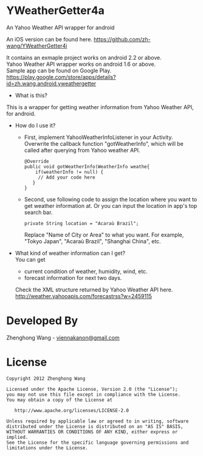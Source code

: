 YWeatherGetter4a
================

An Yahoo Weather API wrapper for android

An iOS version can be found here.
https://github.com/zh-wang/YWeatherGetter4i

It contains an exmaple project works on android 2.2 or above.   
Yahoo Weather API wrapper works on android 1.6 or above.	
Sample app can be found on Google Play. 	
https://play.google.com/store/apps/details?id=zh.wang.android.yweathergetter

+  What is this?	 

  This is a wrapper for getting weather information from Yahoo Weather API, for android.

+ How do I use it? 
	
   * First, implement YahooWeatherInfoListener in your Activity. Overwrite the callback function "gotWeatherInfo", which will be called after querying from Yahoo weather API.
              
		 @Override
		 public void gotWeatherInfo(WeatherInfo weathe{
			 if(weatherInfo != null) {
	       	  // Add your code here
	        }
		 }

  * Second, use following code to assign the location where you want to get weather information at. Or you can input the location in app's top search bar.

	    private String location = "Acaraù Brazil";

    Replace "Name of City or Area" to what you want.
For example, "Tokyo Japan", "Acaraù Brazil", "Shanghai China", etc.


+ What kind of weather information can I get?	
  You can get 
  * current condition of weather, humidity, wind, etc.
  * forecast information for next two days.

  Check the XML structure returned by Yahoo Weather API here.
  http://weather.yahooapis.com/forecastrss?w=2459115
  

Developed By
================
Zhenghong Wang - <viennakanon@gmail.com>

License
================
    Copyright 2012 Zhenghong Wang

    Licensed under the Apache License, Version 2.0 (the "License");
    you may not use this file except in compliance with the License.
    You may obtain a copy of the License at

       http://www.apache.org/licenses/LICENSE-2.0

    Unless required by applicable law or agreed to in writing, software
    distributed under the License is distributed on an "AS IS" BASIS,
    WITHOUT WARRANTIES OR CONDITIONS OF ANY KIND, either express or implied.
    See the License for the specific language governing permissions and
    limitations under the License.
